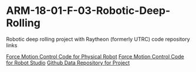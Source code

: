 # ARM-18-01-F-03-Robotic-Deep-Rolling
Robotic deep rolling project with Raytheon (formerly UTRC) code repository links

[Force Motion Control Code for Physical Robot](https://github.com/ShuyoungChen/force_motion_control_physical)
[Force Motion Control Code for Robot Studio](https://github.com/ShuyoungChen/force_motion_control_simulation_RS)
[Github Data Repository for Project](https://github.com/rpiRobotics/ARM-18-01-UTRC-Robotic-Deep-Rolling)
